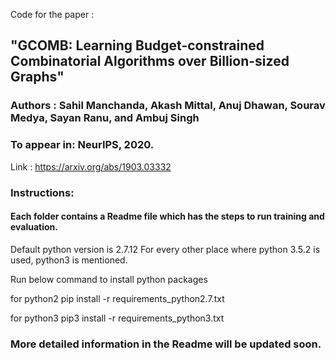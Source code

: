 
Code for the paper :
## "GCOMB: Learning Budget-constrained Combinatorial Algorithms over Billion-sized Graphs"

### Authors : Sahil Manchanda, Akash Mittal, Anuj Dhawan, Sourav Medya, Sayan Ranu, and Ambuj Singh

### To appear in: NeurIPS, 2020.

Link : https://arxiv.org/abs/1903.03332

### Instructions:

#### Each folder contains a Readme file which has the steps to run training and evaluation.


Default python version is 2.7.12
For every other place where python 3.5.2 is used, python3 is mentioned.

Run below command to install python packages

for python2
pip install -r requirements_python2.7.txt


for python3
pip3 install -r requirements_python3.txt


### More detailed information in the Readme will be updated soon.


